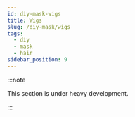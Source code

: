 ```yaml
---
id: diy-mask-wigs
title: Wigs
slug: /diy-mask/wigs
tags:
  - diy
  - mask
  - hair
sidebar_position: 9
---
```

:::note

This section is under heavy development.

:::